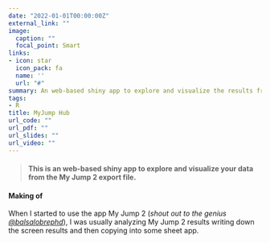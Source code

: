 ```yaml
---
date: "2022-01-01T00:00:00Z"
external_link: ""
image:
  caption: ""
  focal_point: Smart
links:
- icon: star
  icon_pack: fa
  name: ''
  url: "#"
summary: An web-based shiny app to explore and visualize the results from your My Jump 2 export file.
tags:
- R
title: MyJump Hub
url_code: ""
url_pdf: ""
url_slides: ""
url_video: ""
---
```


> #### This is an web-based shiny app to explore and visualize your data from the My Jump 2 export file.

#### Making of

When I started to use the app My Jump 2 (*shout out to the genius [\@balsalobrephd](https://twitter.com/balsalobrephd)*), I was usually analyzing My Jump 2 results writing down the screen results and then copying into some sheet app.
